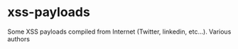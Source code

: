# xss-payloads
Some XSS payloads compiled from Internet (Twitter, linkedin, etc...). Various authors
